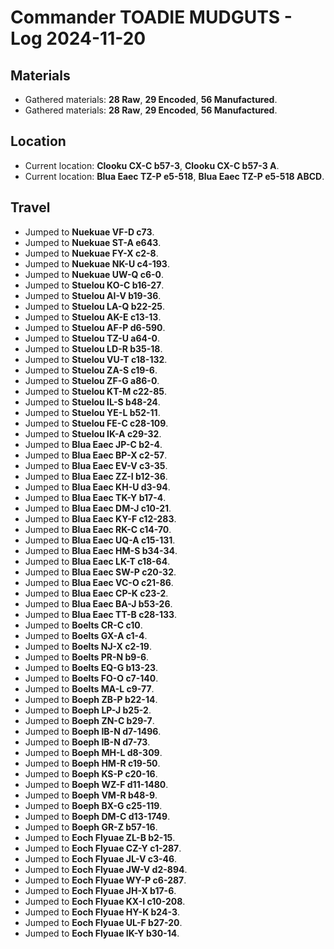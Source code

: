 # Commander TOADIE MUDGUTS - Log 2024-11-20

## Materials
- Gathered materials: **28 Raw**, **29 Encoded**, **56 Manufactured**.
- Gathered materials: **28 Raw**, **29 Encoded**, **56 Manufactured**.

## Location
- Current location: **Clooku CX-C b57-3**, **Clooku CX-C b57-3 A**.
- Current location: **Blua Eaec TZ-P e5-518**, **Blua Eaec TZ-P e5-518 ABCD**.

## Travel
- Jumped to **Nuekuae VF-D c73**.
- Jumped to **Nuekuae ST-A e643**.
- Jumped to **Nuekuae FY-X c2-8**.
- Jumped to **Nuekuae NK-U c4-193**.
- Jumped to **Nuekuae UW-Q c6-0**.
- Jumped to **Stuelou KO-C b16-27**.
- Jumped to **Stuelou AI-V b19-36**.
- Jumped to **Stuelou LA-Q b22-25**.
- Jumped to **Stuelou AK-E c13-13**.
- Jumped to **Stuelou AF-P d6-590**.
- Jumped to **Stuelou TZ-U a64-0**.
- Jumped to **Stuelou LD-R b35-18**.
- Jumped to **Stuelou VU-T c18-132**.
- Jumped to **Stuelou ZA-S c19-6**.
- Jumped to **Stuelou ZF-G a86-0**.
- Jumped to **Stuelou KT-M c22-85**.
- Jumped to **Stuelou IL-S b48-24**.
- Jumped to **Stuelou YE-L b52-11**.
- Jumped to **Stuelou FE-C c28-109**.
- Jumped to **Stuelou IK-A c29-32**.
- Jumped to **Blua Eaec JP-C b2-4**.
- Jumped to **Blua Eaec BP-X c2-57**.
- Jumped to **Blua Eaec EV-V c3-35**.
- Jumped to **Blua Eaec ZZ-I b12-36**.
- Jumped to **Blua Eaec KH-U d3-94**.
- Jumped to **Blua Eaec TK-Y b17-4**.
- Jumped to **Blua Eaec DM-J c10-21**.
- Jumped to **Blua Eaec KY-F c12-283**.
- Jumped to **Blua Eaec RK-C c14-70**.
- Jumped to **Blua Eaec UQ-A c15-131**.
- Jumped to **Blua Eaec HM-S b34-34**.
- Jumped to **Blua Eaec LK-T c18-64**.
- Jumped to **Blua Eaec SW-P c20-32**.
- Jumped to **Blua Eaec VC-O c21-86**.
- Jumped to **Blua Eaec CP-K c23-2**.
- Jumped to **Blua Eaec BA-J b53-26**.
- Jumped to **Blua Eaec TT-B c28-133**.
- Jumped to **Boelts CR-C c10**.
- Jumped to **Boelts GX-A c1-4**.
- Jumped to **Boelts NJ-X c2-19**.
- Jumped to **Boelts PR-N b9-6**.
- Jumped to **Boelts EQ-G b13-23**.
- Jumped to **Boelts FO-O c7-140**.
- Jumped to **Boelts MA-L c9-77**.
- Jumped to **Boeph ZB-P b22-14**.
- Jumped to **Boeph LP-J b25-2**.
- Jumped to **Boeph ZN-C b29-7**.
- Jumped to **Boeph IB-N d7-1496**.
- Jumped to **Boeph IB-N d7-73**.
- Jumped to **Boeph MH-L d8-309**.
- Jumped to **Boeph HM-R c19-50**.
- Jumped to **Boeph KS-P c20-16**.
- Jumped to **Boeph WZ-F d11-1480**.
- Jumped to **Boeph VM-R b48-9**.
- Jumped to **Boeph BX-G c25-119**.
- Jumped to **Boeph DM-C d13-1749**.
- Jumped to **Boeph GR-Z b57-16**.
- Jumped to **Eoch Flyuae ZL-B b2-15**.
- Jumped to **Eoch Flyuae CZ-Y c1-287**.
- Jumped to **Eoch Flyuae JL-V c3-46**.
- Jumped to **Eoch Flyuae JW-V d2-894**.
- Jumped to **Eoch Flyuae WY-P c6-287**.
- Jumped to **Eoch Flyuae JH-X b17-6**.
- Jumped to **Eoch Flyuae KX-I c10-208**.
- Jumped to **Eoch Flyuae HY-K b24-3**.
- Jumped to **Eoch Flyuae UL-F b27-20**.
- Jumped to **Eoch Flyuae IK-Y b30-14**.

